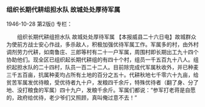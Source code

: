 ### 组织长期代耕组担水队  故城处处厚待军属

1946-10-28
第2版()
专栏：

　　组织长期代耕组担水队
    故城处处厚待军属
    【本报威县二十六日电】故城群众为使前方战士安心作战，多杀敌人，积极加强优待军属工作。军属多的村，由外村调剂劳力代耕，如南鲁庄、三郎等村有二十一户军属，周围村即长期出工九十四个协助他们。现全区已组织起长期代耕组的有四十个村，组员一千五百九十八人。组织起担水队的二十四村，队员一百二十二人。目前除完成代军属秋收外，并已种麦三千五百亩，抗属种麦均占所有土地的百分之五十。代耕秋地七千零六十九亩，给贫苦军属发优待粮，受优待者九十户，发粮四千余斤，特殊优待者（翻了身、分了地、没打粮食的军属）四十九户，发粮千余斤。军属们都说：“参军打老蒋是自愿的，政府给优待，老少爷们又照顾，真叫俺过意不去！”
